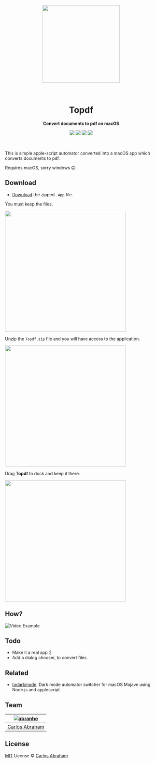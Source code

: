 <div align="center">
	<br>
	<br>
	<br>
	<br>
	<img src="https://cdn.abranhe.com/projects/topdf/topdf.svg" width="256" height="256">
	<br>
	<br>
	<br>
	<h1>Topdf</h1>
	<p>
		<b>Convert documents to pdf on macOS</b>
	</p>
  <a href="https://github.com/abranhe"><img src="https://abranhe.com/badge.svg"></a>
  <a href="https://cash.me/$abranhe"><img src="https://cdn.abranhe.com/badges/cash-me.svg"></a>
  <a href="https://paypal.me/abranhe/10"><img src="https://cdn.abranhe.com/badges/paypal.svg"></a>
  <a href="https://patreon.com/abranhe"><img src="https://cdn.abranhe.com/badges/patreon.svg" /></a>
	<br>
	<br>
	<br>
</div>

This is simple apple-script automator converted into a macOS app which converts documents
to pdf.

Requires macOS, sorry windows 🙃.

## Download

- [Download](https://github.com/abranhe/topdf/releases/download/1.0/Topdf.zip) the zipped `.App` file.

You must keep the files.

<img src="https://cdn.abranhe.com/projects/topdf/1.png" width="400px">

Unzip the `Topdf.zip` file and you will have access to the application.

<img src="https://cdn.abranhe.com/projects/topdf/2.png" width="400px">

Drag  **Topdf** to dock and keep it there.

<img src="https://cdn.abranhe.com/projects/topdf/3.png" width="400px">

## How?

<img src="https://cdn.abranhe.com/projects/topdf/movie.gif" alt="Video Example">

## Todo

- Make it a real app :|
- Add a dialog chooser, to convert files.

## Related

- [todarkmode](https://github.com/abranhe/todarkmode): Dark mode automator switcher for macOS Mojave using Node.js and applescript.

## Team

|[![abranhe][abranhe-i]][abranhe]|
| :----------------------------: |
| [Carlos Abraham][abranhe]      |


## License

[MIT][license-link] License © [Carlos Abraham][abranhe]

[license-link]: https://github.com/abranhe/topdf/blob/master/license
[abranhe]: https://github.com/abranhe
[abranhe-i]: https://avatars3.githubusercontent.com/u/21347264?s=50
